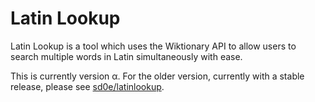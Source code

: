 # Latin Lookup

Latin Lookup is a tool which uses the Wiktionary API to allow users to search multiple words in Latin simultaneously with ease.

This is currently version α. For the older version, currently with a stable release, please see [sd0e/latinlookup](https://github.com/sd0e/latinlookup).

<!--This is the directory for version 2.0, which is built with React. For the legacy version, please see [sd0e/latinlookup-legacy](https://github.com/sd0e/latinlookup-legacy)-->